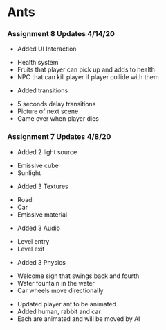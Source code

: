 # Ants
### Assignment 8 Updates 4/14/20
- Added UI Interaction
* Health system
* Fruits that player can pick up and adds to health
* NPC that can kill player if player collide with them
- Added transitions
* 5 seconds delay transitions
* Picture of next scene
* Game over when player dies
### Assignment 7 Updates 4/8/20
- Added 2 light source 
* Emissive cube
* Sunlight
- Added 3 Textures
* Road
* Car
* Emissive material
- Added 3 Audio
* Level entry 
* Level exit
- Added 3 Physics
* Welcome sign that swings back and fourth
* Water fountain in the water 
* Car wheels move directionally
- Updated player ant to be animated
- Added human, rabbit and car
- Each are animated and will be moved by AI
